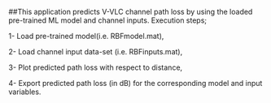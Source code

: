##This application predicts V-VLC channel path loss by using the loaded pre-trained ML model and channel inputs. 
Execution steps; 

1- Load pre-trained model(i.e. RBFmodel.mat),

2- Load channel input data-set (i.e. RBFinputs.mat),

3- Plot predicted path loss with respect to distance,

4- Export predicted path loss (in dB) for the corresponding model and input variables.
